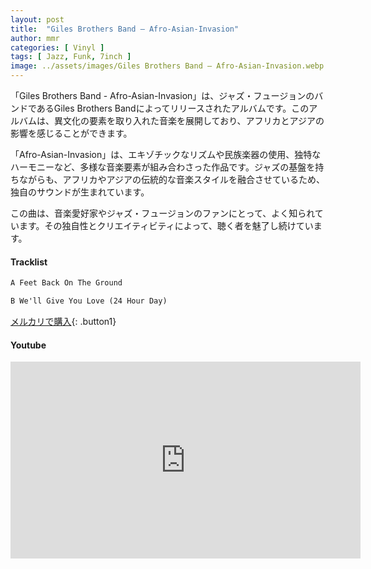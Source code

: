 ```yaml
---
layout: post
title:  "Giles Brothers Band – Afro-Asian-Invasion"
author: mmr
categories: [ Vinyl ]
tags: [ Jazz, Funk, 7inch ]
image: ../assets/images/Giles Brothers Band – Afro-Asian-Invasion.webp
---
```


「Giles Brothers Band - Afro-Asian-Invasion」は、ジャズ・フュージョンのバンドであるGiles Brothers Bandによってリリースされたアルバムです。このアルバムは、異文化の要素を取り入れた音楽を展開しており、アフリカとアジアの影響を感じることができます。

「Afro-Asian-Invasion」は、エキゾチックなリズムや民族楽器の使用、独特なハーモニーなど、多様な音楽要素が組み合わさった作品です。ジャズの基盤を持ちながらも、アフリカやアジアの伝統的な音楽スタイルを融合させているため、独自のサウンドが生まれています。

この曲は、音楽愛好家やジャズ・フュージョンのファンにとって、よく知られています。その独自性とクリエイティビティによって、聴く者を魅了し続けています。

#### Tracklist
```md
A Feet Back On The Ground

B We'll Give You Love (24 Hour Day)
```

[メルカリで購入](https://jp.mercari.com/item/m37042695370?afid=6142608987){: .button1}

#### Youtube
<iframe width="560" height="315" src="https://www.youtube.com/embed/fhlkc0JbBs4?si=zVBeSeY_Jtv5_s7R" title="YouTube video player" frameborder="0" allow="accelerometer; autoplay; clipboard-write; encrypted-media; gyroscope; picture-in-picture; web-share" referrerpolicy="strict-origin-when-cross-origin" allowfullscreen></iframe>
